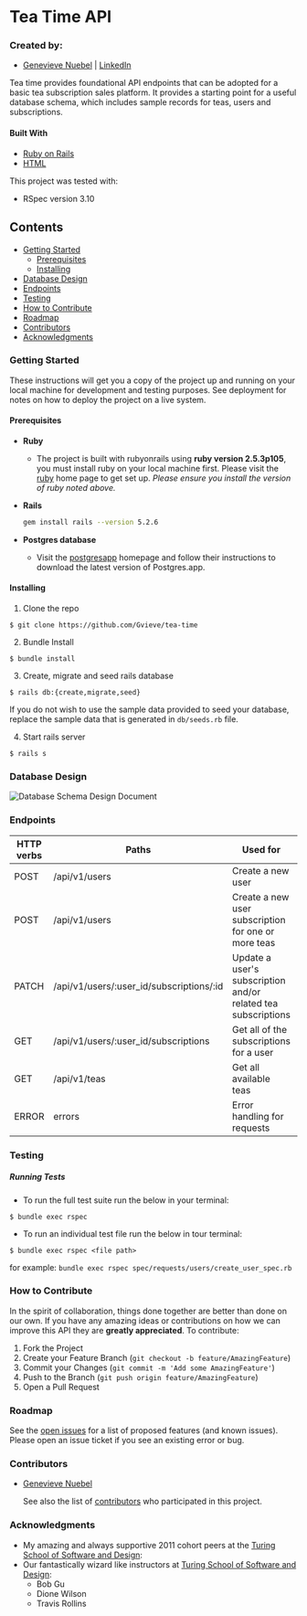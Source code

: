 # Tea Time API

### Created by:
- [Genevieve Nuebel](https://github.com/Gvieve)  |  [LinkedIn](https://www.linkedin.com/in/genevieve-nuebel/)

Tea time provides foundational API endpoints that can be adopted for a basic tea subscription sales platform. It provides a starting point for a useful database schema, which includes sample records for teas, users and subscriptions.
#### Built With
* [Ruby on Rails](https://rubyonrails.org)
* [HTML](https://html.com)

This project was tested with:
* RSpec version 3.10

## Contents
- [Getting Started](#getting-started)
  - [Prerequisites](#prerequisites)
  - [Installing](#installing)
- [Database Design](#database-design)
- [Endpoints](#endpoints)
- [Testing](#testing)
- [How to Contribute](#how-to-contribute)
- [Roadmap](#roadmap)
- [Contributors](#contributors)
- [Acknowledgments](#acknowledgments)

### Getting Started

These instructions will get you a copy of the project up and running on
your local machine for development and testing purposes. See deployment
for notes on how to deploy the project on a live system.

#### Prerequisites

* __Ruby__

  - The project is built with rubyonrails using __ruby version 2.5.3p105__, you must install ruby on your local machine first. Please visit the [ruby](https://www.ruby-lang.org/en/documentation/installation/) home page to get set up. _Please ensure you install the version of ruby noted above._

* __Rails__
  ```sh
  gem install rails --version 5.2.6
  ```

* __Postgres database__
  - Visit the [postgresapp](https://postgresapp.com/downloads.html) homepage and follow their instructions to download the latest version of Postgres.app.

#### Installing

1. Clone the repo
  ```
  $ git clone https://github.com/Gvieve/tea-time
  ```

2. Bundle Install
  ```
  $ bundle install
  ```

3. Create, migrate and seed rails database
  ```
  $ rails db:{create,migrate,seed}
  ```

  If you do not wish to use the sample data provided to seed your database, replace the sample data that is generated in `db/seeds.rb` file.

4. Start rails server
  ```
  $ rails s
  ```  

### Database Design
![Database Schema Design Document](https://user-images.githubusercontent.com/72330302/120543523-9e709600-c3a9-11eb-901a-a9a762fc3cdd.png)

### Endpoints

| HTTP verbs | Paths  | Used for | Output |
| ---------- | ------ | -------- | ------:|
| POST | /api/v1/users | Create a new user | [api doc](https://github.com/Gvieve/tea-time/blob/main/API_Documentation.md#create-user) |
| POST | /api/v1/users | Create a new user subscription for one or more teas | [api doc](https://github.com/Gvieve/tea-time/blob/main/API_Documentation.md#create-user-subscription) |
| PATCH | /api/v1/users/:user_id/subscriptions/:id | Update a user's subscription and/or related tea subscriptions | [api doc](https://github.com/Gvieve/tea-time/blob/main/API_Documentation.md#update-user-subscription) |
| GET | /api/v1/users/:user_id/subscriptions | Get all of the subscriptions for a user | [api doc](https://github.com/Gvieve/tea-time/blob/main/API_Documentation.md#user-subscriptions) |
| GET | /api/v1/teas | Get all available teas | [api doc](https://github.com/Gvieve/tea-time/blob/main/API_Documentation.md#all-teas) |
| ERROR | errors | Error handling for requests | [api doc](https://github.com/Gvieve/tea-time/blob/main/API_Documentation.md#error-handling) |

### Testing
##### Running Tests
- To run the full test suite run the below in your terminal:
```
$ bundle exec rspec
```
- To run an individual test file run the below in tour terminal:
```
$ bundle exec rspec <file path>
```
for example: `bundle exec rspec spec/requests/users/create_user_spec.rb`

### How to Contribute

In the spirit of collaboration, things done together are better than done on our own. If you have any amazing ideas or contributions on how we can improve this API they are **greatly appreciated**. To contribute:

  1. Fork the Project
  2. Create your Feature Branch (`git checkout -b feature/AmazingFeature`)
  3. Commit your Changes (`git commit -m 'Add some AmazingFeature'`)
  4. Push to the Branch (`git push origin feature/AmazingFeature`)
  5. Open a Pull Request

### Roadmap

See the [open issues](https://github.com/Gvieve/tea-time) for a list of proposed features (and known issues). Please open an issue ticket if you see an existing error or bug.


### Contributors
- [Genevieve Nuebel](https://github.com/Gvieve)

  See also the list of
  [contributors](https://github.com/Gvieve/tea-time/graphs/contributors)
  who participated in this project.

### Acknowledgments
  - My amazing and always supportive 2011 cohort peers at the [Turing School of Software and Design](https://turing.edu/):
  - Our fantastically wizard like instructors at [Turing School of Software and Design](https://turing.edu/):
    * Bob Gu
    * Dione Wilson
    * Travis Rollins
